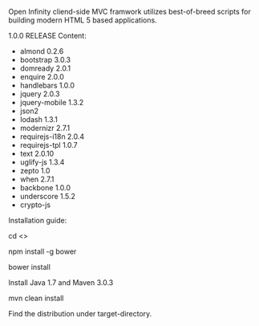 Open Infinity cliend-side MVC framwork utilizes best-of-breed scripts for building modern HTML 5 based applications.

1.0.0 RELEASE Content:
* almond 0.2.6
* bootstrap 3.0.3
* domready 2.0.1
* enquire 2.0.0
* handlebars 1.0.0
* jquery 2.0.3
* jquery-mobile 1.3.2
* json2
* lodash 1.3.1
* modernizr 2.7.1
* requirejs-i18n 2.0.4
* requirejs-tpl 1.0.7
* text 2.0.10
* uglify-js 1.3.4
* zepto 1.0
* when 2.7.1 
* backbone 1.0.0
* underscore 1.5.2
* crypto-js 

Installation guide:

cd <<your build directory>>

npm install -g bower

bower install

Install Java 1.7 and Maven 3.0.3

mvn clean install

Find the distribution under target-directory.
